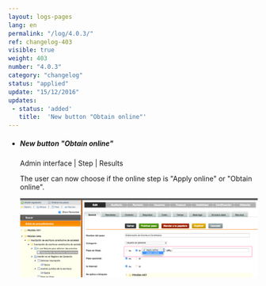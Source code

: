 ```yaml
---
layout: logs-pages
lang: en
permalink: "/log/4.0.3/"
ref: changelog-403
visible: true
weight: 403
number: "4.0.3"
category: "changelog"
status: "applied"
update: "15/12/2016"
updates:
 - status: 'added'
   title:  'New button "Obtain online"'
---
```


<ul class="list-view">
  <li>
    <h5>New button "Obtain online"</h5>
    <p class="meta-data">Admin interface | Step | Results</p>
    <p>The user can now choose if the online step is "Apply online" or "Obtain online".</p>
   <a class="item" href="/images/log/obtain-online.png"><img src="/images/log/obtain-online.png" style="max-width:100%"></a>
  </li>

</ul>
